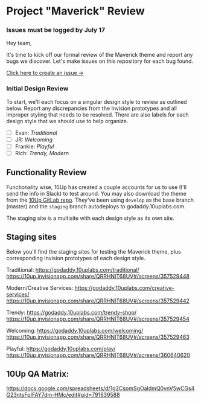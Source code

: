 # Project "Maverick" Review

### Issues must be logged by July 17

Hey team, 

It's time to kick off our formal review of the Maverick theme and report any bugs we discover. Let's make issues on this repository for each bug found. 

[Click here to create an issue &rarr;](https://github.com/godaddy/wp-project-maverick/issues/new?assignees=&labels=bug&template=---bug-report.md&title=) 

### Initial Design Review
To start, we'll each focus on a singular design style to review as outlined below. Report any discrepancies from the Invision prototypes and all improper styling that needs to be resolved. There are also labels for each design style that we should use to help organize.   

- [ ] Evan: _Traditional_
- [ ] JR: _Welcoming_
- [ ] Frankie: _Playful_
- [ ] Rich: _Trendy, Modern_

## Functionality Review
Functionality wise, 10Up has created a couple accounts for us to use (I'll send the info in Slack) to test around. You may also download the theme from the [10Up GitLab repo](https://gitlab.10up.com/godaddy/godaddy-theme). They've been using `develop` as the base branch (master) and the `staging` branch autodeploys to godaddy.10uplabs.com.  

The staging site is a multisite with each design style as its own site.

## Staging sites
Below you'll find the staging sites for testing the Maverick theme, plus corresponding Invision prototypes of each design style. 

Traditional: 
https://godaddy.10uplabs.com/traditional/
https://10up.invisionapp.com/share/QRRHNIT68UV#/screens/357529448

Modern/Creative Services:
https://godaddy.10uplabs.com/creative-services/
https://10up.invisionapp.com/share/QRRHNIT68UV#/screens/357529442

Trendy:
https://godaddy.10uplabs.com/trendy-shop/
https://10up.invisionapp.com/share/QRRHNIT68UV#/screens/357529454

Welcoming:
https://godaddy.10uplabs.com/welcoming/
https://10up.invisionapp.com/share/QRRHNIT68UV#/screens/357529463

Playful:
https://godaddy.10uplabs.com/play/
https://10up.invisionapp.com/share/QRRHNIT68UV#/screens/360640620

## 10Up QA Matrix: 
https://docs.google.com/spreadsheets/d/1g2CspmSgOaIdmQ0vnV5wCGs4G23ntsFpIFAY7dm-HMc/edit#gid=791639588
